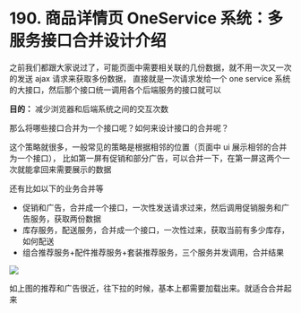 # 190. 商品详情页 OneService 系统：多服务接口合并设计介绍

之前我们都跟大家说过了，可能页面中需要相关联的几份数据，就不用一次又一次的发送 ajax 请求来获取多份数据，
直接就是一次请求发给一个 one service 系统的大接口，然后那个接口统一调用各个后端服务的接口就可以

**目的：** 减少浏览器和后端系统之间的交互次数

那么将哪些接口合并为一个接口呢？如何来设计接口的合并呢？

这个策略就很多，一般常见的策略是根据相邻的位置（页面中 ui 展示相邻的合并为一个接口），
比如第一屏有促销和部分广告，可以合并一下，在第一屏这两个一次就能拿回来需要展示的数据

还有比如以下的业务合并等

- 促销和广告，合并成一个接口，一次性发送请求过来，然后调用促销服务和广告服务，获取两份数据
- 库存服务，配送服务，合并成一个接口，一次性过来，获取当前有多少库存，如何配送
- 组合推荐服务+配件推荐服务+套装推荐服务，三个服务并发调用，合并结果

![](https://txxs.github.io/pic/record/cache-pdp/markdown-img-paste-2019092622160321.png)

如上图的推荐和广告很近，往下拉的时候，基本上都需要加载出来。就适合合并起来
